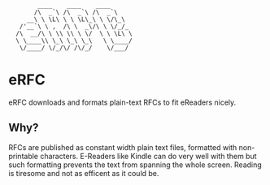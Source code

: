             ____    ____    ____      
           /\  _`\ /\  _`\ /\  _`\    
         __\ \ \L\ \ \ \L\_\ \ \/\_\  
       /'__`\ \ ,  /\ \  _\/\ \ \/_/_ 
      /\  __/\ \ \\ \\ \ \/  \ \ \L\ \
      \ \____\\ \_\ \_\ \_\   \ \____/
       \/____/ \/_/\/ /\/_/    \/___/ 
                                
                                
eRFC
====

eRFC downloads and formats plain-text RFCs to fit eReaders nicely.

Why?
---------------

RFCs are published as constant width plain text files, formatted with non-printable characters. E-Readers like Kindle can do very well with them but such formatting prevents the text from spanning the whole screen. Reading is tiresome and not as efficent as it could be.
